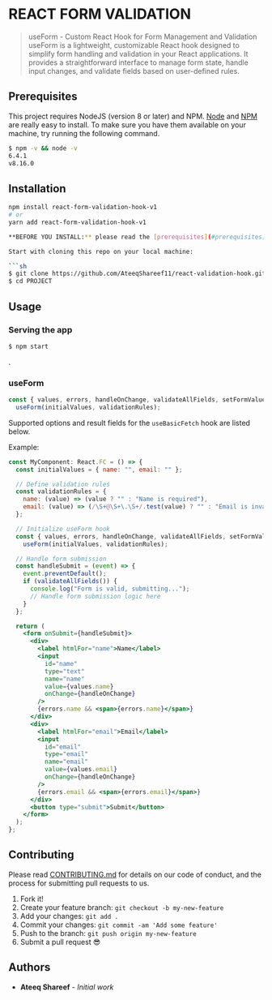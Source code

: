 # REACT FORM VALIDATION

> useForm - Custom React Hook for Form Management and Validation
> useForm is a lightweight, customizable React hook designed to simplify form handling and validation in your React applications. It provides a straightforward interface to manage form state, handle input changes, and validate fields based on user-defined rules.

## Prerequisites

This project requires NodeJS (version 8 or later) and NPM.
[Node](http://nodejs.org/) and [NPM](https://npmjs.org/) are really easy to install.
To make sure you have them available on your machine,
try running the following command.

```sh
$ npm -v && node -v
6.4.1
v8.16.0
```

## Installation

````bash
npm install react-form-validation-hook-v1
# or
yarn add react-form-validation-hook-v1

**BEFORE YOU INSTALL:** please read the [prerequisites](#prerequisites)

Start with cloning this repo on your local machine:

```sh
$ git clone https://github.com/AteeqShareef11/react-validation-hook.git
$ cd PROJECT
````

## Usage

### Serving the app

```sh
$ npm start
```

.

### useForm

```js
const { values, errors, handleOnChange, validateAllFields, setFormValues } =
  useForm(initialValues, validationRules);
```

Supported options and result fields for the `useBasicFetch` hook are listed below.

Example:

```jsx
const MyComponent: React.FC = () => {
  const initialValues = { name: "", email: "" };

  // Define validation rules
  const validationRules = {
    name: (value) => (value ? "" : "Name is required"),
    email: (value) => (/\S+@\S+\.\S+/.test(value) ? "" : "Email is invalid"),
  };

  // Initialize useForm hook
  const { values, errors, handleOnChange, validateAllFields, setFormValues } =
    useForm(initialValues, validationRules);

  // Handle form submission
  const handleSubmit = (event) => {
    event.preventDefault();
    if (validateAllFields()) {
      console.log("Form is valid, submitting...");
      // Handle form submission logic here
    }
  };

  return (
    <form onSubmit={handleSubmit}>
      <div>
        <label htmlFor="name">Name</label>
        <input
          id="name"
          type="text"
          name="name"
          value={values.name}
          onChange={handleOnChange}
        />
        {errors.name && <span>{errors.name}</span>}
      </div>
      <div>
        <label htmlFor="email">Email</label>
        <input
          id="email"
          type="email"
          name="email"
          value={values.email}
          onChange={handleOnChange}
        />
        {errors.email && <span>{errors.email}</span>}
      </div>
      <button type="submit">Submit</button>
    </form>
  );
};
```

## Contributing

Please read [CONTRIBUTING.md](CONTRIBUTING.md) for details on our code of conduct, and the process for submitting pull requests to us.

1.  Fork it!
2.  Create your feature branch: `git checkout -b my-new-feature`
3.  Add your changes: `git add .`
4.  Commit your changes: `git commit -am 'Add some feature'`
5.  Push to the branch: `git push origin my-new-feature`
6.  Submit a pull request :sunglasses:

## Authors

- **Ateeq Shareef** - _Initial work_
